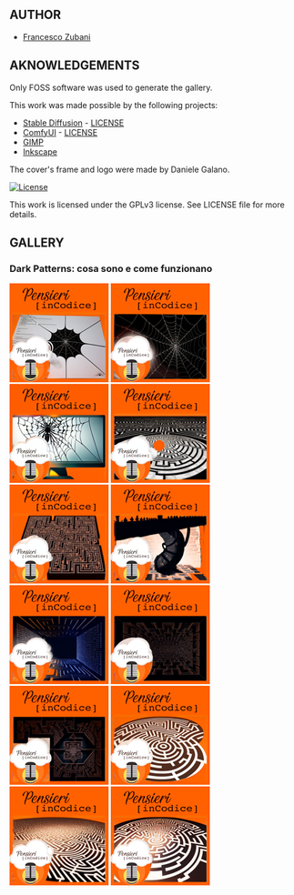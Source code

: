 ## AUTHOR

- [Francesco Zubani](https://www.linkedin.com/in/francesco-zubani-5957081a6/)

## AKNOWLEDGEMENTS

Only FOSS software was used to generate the gallery.

This work was made possible by the following projects:

- [Stable Diffusion](https://github.com/CompVis/stable-diffusion) - [LICENSE](https://github.com/CompVis/stable-diffusion/blob/main/LICENSE)
- [ComfyUI](https://github.com/comfyanonymous/ComfyUI) - [LICENSE](https://github.com/comfyanonymous/ComfyUI/blob/master/LICENSE)
- [GIMP](https://www.gimp.org/)
- [Inkscape](https://inkscape.org/)

The cover's frame and logo were made by Daniele Galano.

[![License](https://img.shields.io/badge/License-GPL%20v3-blue.svg)](http://www.gnu.org/licenses/gpl-3.0)

This work is licensed under the GPLv3 license.
See LICENSE file for more details.

## GALLERY

### Dark Patterns: cosa sono e come funzionano

<div class="gallery">
  <a href="ComfyUI_00001_.png"><img class="thumbnail" src="./thumbs/ComfyUI_00001_.png" alt="ComfyUI_00001_"></a>
  <a href="ComfyUI_00012_.png"><img class="thumbnail" src="./thumbs/ComfyUI_00012_.png" alt="ComfyUI_00012_"></a>
  <a href="ComfyUI_00016_.png"><img class="thumbnail" src="./thumbs/ComfyUI_00016_.png" alt="ComfyUI_00016_"></a>
  <a href="ComfyUI_00036_.png"><img class="thumbnail" src="./thumbs/ComfyUI_00036_.png" alt="ComfyUI_00036_"></a>
  <a href="ComfyUI_00038_.png"><img class="thumbnail" src="./thumbs/ComfyUI_00038_.png" alt="ComfyUI_00038_"></a>
  <a href="ComfyUI_00045_.png"><img class="thumbnail" src="./thumbs/ComfyUI_00045_.png" alt="ComfyUI_00045_"></a>
  <a href="ComfyUI_00051_.png"><img class="thumbnail" src="./thumbs/ComfyUI_00051_.png" alt="ComfyUI_00051_"></a>
  <a href="ComfyUI_00052_.png"><img class="thumbnail" src="./thumbs/ComfyUI_00052_.png" alt="ComfyUI_00052_"></a>
  <a href="ComfyUI_00053_.png"><img class="thumbnail" src="./thumbs/ComfyUI_00053_.png" alt="ComfyUI_00053_"></a>
  <a href="ComfyUI_00054_.png"><img class="thumbnail" src="./thumbs/ComfyUI_00054_.png" alt="ComfyUI_00054_"></a>
  <a href="ComfyUI_00055_.png"><img class="thumbnail" src="./thumbs/ComfyUI_00055_.png" alt="ComfyUI_00055_"></a>
  <a href="ComfyUI_00056_.png"><img class="thumbnail" src="./thumbs/ComfyUI_00056_.png" alt="ComfyUI_00056_"></a>
</div>
</body>
</html>
